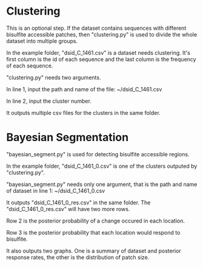 # Clustering

This is an optional step. If the dataset contains sequences with different bisulfite accessible patches, then "clustering.py" is used to divide the whole dataset into multiple groups.

In the example folder, "dsid_C_1461.csv" is a dataset needs clustering. It's first column is the id of each sequence and the last column is the frequency of each sequence.

"clustering.py" needs two arguments.

In line 1, input the path and name of the file: ~/dsid_C_1461.csv

In line 2, input the cluster number.

It outputs multiple csv files for the clusters in the same folder.

# Bayesian Segmentation

"bayesian_segment.py" is used for detecting bisulfite accessible regions.

In the example folder, "dsid_C_1461_0.csv" is one of the clusters outputed by "clustering.py".

"bayesian_segment.py" needs only one argument, that is the path and name of dataset in line 1: ~/dsid_C_1461_0.csv

It outputs "dsid_C_1461_0_res.csv" in the same folder. The "dsid_C_1461_0_res.csv" will have two more rows.

Row 2 is the posterior probability of a change occured in each location.

Row 3 is the posterior probability that each location would respond to bisulfite.

It also outputs two graphs. One is a summary of dataset and posterior response rates, the other is the distribution of patch size.
